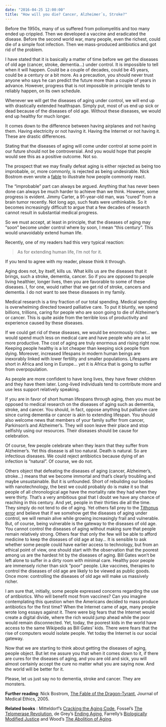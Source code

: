 ```yaml
---
date: "2016-04-25 12:00:00"
title: "How will you die? Cancer, Alzheimer´s, Stroke?"
---
```




Before the 1950s, many of us suffered from poliomyelitis and too many ended up crippled. Then we developed a vaccine and eradicated the disease. Before the second world war, many people, even the richest, could die of a simple foot infection. Then we mass-produced antibiotics and got rid of the problem.

I have stated that it is basically a matter of time before we get the diseases of old age (cancer, stroke, dementia&hellip;) under control. It is impossible to tell when it will happen. Could be a couple of decades, could be 45 years, could be a century or a bit more. As a precaution, you should never trust anyone who says he can predict the future more than a couple of years in advance. However, progress that is not impossible in principle tends to reliably happen, on its own schedule.

Whenever we will get the diseases of aging under control, we will end up with drastically extended healthspan. Simply put, most of us end up sick or dead because of the diseases of old age. Without these diseases, we would end up healthy for much longer.

It comes down to the difference between having airplanes and not having them. Having electricity or not having it. Having the Internet or not having it. These are drastic differences.

Stating that the diseases of aging will come under control at some point in our future should not be controversial. And you would hope that people would see this as a positive outcome.
Not so.

The prospect that we may finally defeat aging is either rejected as being too improbable, or, more commonly, is rejected as being undesirable. Nick Bostrom even wrote a [fable](http://www.nickbostrom.com/fable/dragon.html) to illustrate how people commonly react.

The &ldquo;improbable&rdquo; part can always be argued. Anything that has never been done can always be much harder to achieve than we think. However, some progress is evident. Jimmy Carter, a 91-year-old man, was &ldquo;cured&rdquo; from a brain tumor recently. Not long ago, such feats were unthinkable. So it becomes increasingly difficult to argue that a few decades of research cannot result in substantial medical progress.

So we must accept, at least in principle, that the diseases of aging may &ldquo;soon&rdquo; become under control where by soon, I mean &ldquo;this century&rdquo;. This would unavoidably extend human life.

Recently, one of my readers had this very typical reaction:

> As for extending human life, I&rsquo;m not for it.


If you tend to agree with my reader, please think it through.

Aging does not, by itself, kills us. What kills us are the diseases that it brings, such a stroke, dementia, cancer. So if you are opposed to people living healthier, longer lives, then you are favorable to some of these diseases. I, for one, would rather that we get rid of stroke, cancers and dementia. I do not want to see these diseases in my family.

Medical research is a tiny fraction of our total spending. Medical spending is overwhelming directed toward palliative care. To put it bluntly, we spend billions, trillions, caring for people who are soon going to die of Alzheimer&rsquo;s or cancer. This is quite aside from the terrible loss of productivity and experience caused by these diseases.

If we could get rid of these diseases, we would be enormously richer&hellip; we would spend much less on medical care and have people who are a lot more productive. The cost of aging are truly enormous and rising right now. Keeping people healthy is a lot cheaper than keeping sick people from dying.
Moreover, increased lifespans in modern human beings are inexorably linked with lower fertility and smaller populations. Lifespans are short in Africa and long in Europe&hellip; yet it is Africa that is going to suffer from overpopulation.

As people are more confident to have long lives, they have fewer children and they have them later. Long-lived individuals tend to contribute more and use less support relatively speaking.

If you are in favor of short human lifespans through aging, then you must be opposed to medical research on the diseases of aging such as dementia, stroke, and cancer. You should, in fact, oppose anything but palliative care since curing dementia or cancer is akin to extending lifespan. You should also welcome news that members of your family suffer from cancer, Parkinson&rsquo;s and Alzheimer&rsquo;s. They will soon leave their place and stop selfishly using our resources. Their diseases should be cause for celebration.

Of course, few people celebrate when they learn that they suffer from Alzheimer&rsquo;s. Yet this disease is all too natural. Death is natural. So are infectious diseases. We could reject antibiotics because dying of an infection is &ldquo;natural&rdquo;. Of course, we do not.

Others object that defeating the diseases of aging (cancer, Alzheimer&rsquo;s, stroke&hellip;) means that we become immortal and that&rsquo;s clearly troubling and maybe unsustainable. But it is unfounded. Short of rebuilding our bodies with nanotechnology, the best we could probably do is make it so that people of all chronological age have the mortality rate they had when they were thirty. That&rsquo;s a very ambitious goal that I doubt we have any chance of reaching in this century. And yet, people in their thirties die all the time. They simply do not tend to die of aging.
Yet others fall prey to the [Tithonus error](http://www.sens.org/files/pdf/ed11-4.pdf) and believe that if we somehow get the diseases of aging under control, we will remain alive while growing increasingly frail and vulnerable. But, of course, being vulnerable is the gateway to the diseases of old age. You cannot control the diseases of aging without making sure that people remain relatively strong.
Others fear that only the few will be able to afford medicine to keep the diseases of old age at bay&hellip; It is sensible to ask whether some people could have earlier access to technology, but from an ethical point of view, one should start with the observation that the poorest among us are the hardest hit by the diseases of aging. Bill Gates won&rsquo;t be left alone to suffer in a dirty room with minimal care. Healthy poor people are immensely richer than sick &ldquo;poor&rdquo; people. Like vaccines, therapies to control the diseases of old age are likely to be viewed as public goods. Once more: controlling the diseases of old age will make us massively richer.

I am sure that, initially, some people expressed concerns regarding the use of antibiotics. Who will benefit most from vaccines? Can you imagine contemplating this question when the Americans decided to mass produce antibiotics for the first time?
When the Internet came of age, many people wrote long essays against it. There were big fears that the Internet would create a digital divide, where the rich would jump ahead while the poor would remain disconnected. Yet, today, the poorest kids in the world have access to the same Wikipedia as Bill Gates&rsquo; kids. There were fears that the rise of computers would isolate people. Yet today the Internet is our social gateway.

Now that we are starting to think about getting the diseases of aging, people object. But let me assure you that when it comes down to it, if there are cures for the diseases of aging, and you are old and sick, you will almost certainly accept the cure no matter what you are saying now. And the world will be better for it.

Please, let us just say no to dementia, stroke and cancer. They are monsters.

__Further reading__: Nick Bostrom, [The Fable of the Dragon-Tyrant](http://www.nickbostrom.com/fable/dragon.html), Journal of Medical Ethics, 2005.

__Related books__ : Mitteldorf&rsquo;s [Cracking the Aging Code](https://www.amazon.com/Cracking-Aging-Code-Science-Old-/dp/B018E6TUIO/), Fossel&rsquo;s [The Telomerase Revolution](https://www.amazon.com/Telomerase-Revolution-Enzyme-Aging%C2%85-Healthier/dp/194163169X/), de Grey&rsquo;s [Ending Aging](https://www.amazon.com/Ending-Aging-Rejuvenation-Breakthroughs-Lifetime-ebook/dp/B001ANSSKA/), Farrelly&rsquo;s [Biologically Modified Justice](https://www.amazon.com/Biologically-Modified-Justice-Colin-Farrelly-ebook/dp/B01EYQ8KMK/) and Wood&rsquo;s [The Abolition of Aging](https://www.amazon.com/Abolition-Aging-forthcoming-extension-longevity-ebook/dp/B01G5QAYJ4/).

